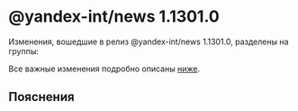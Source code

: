# @yandex-int/news 1.1301.0

<!-- ЧЕЛОВЕЧЕСКОЕ ВСТУПЛЕНИЕ -->

Изменения, вошедшие в релиз @yandex-int/news 1.1301.0, разделены на группы:

Все важные изменения подробно описаны [ниже](#Пояснения).

## Пояснения

